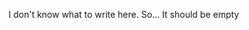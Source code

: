 I don't know what to write here. So... It should be empty
<!---
Vreclusvoih/Vreclusvoih is a ✨ special ✨ repository because its `README.md` (this file) appears on your GitHub profile.
You can click the Preview link to take a look at your changes.
--->
